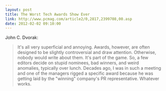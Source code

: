 ```yaml
---
layout: post
title: The Worst Tech Awards Show Ever
link: http://www.pcmag.com/article2/0,2817,2399708,00.asp
date: 2012-02-02 09:10:00
---
```


John C. Dvorak:
> It's all very superficial and annoying. Awards, however, are often
> designed to be slightly controversial and draw attention. Otherwise,
> nobody would write about them. It's part of the game. So, a few
> editors decide on stupid nominees, bad winners, and weird anomalies,
> typically over lunch. Decades ago, I was in such a meeting and one of
> the managers rigged a specific award because he was getting laid by
> the "winning" company's PR representative. Whatever works.

